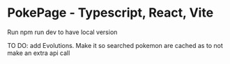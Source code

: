 # PokePage - Typescript, React, Vite

Run npm run dev to have local version

TO DO: add Evolutions. Make it so searched pokemon are cached as to not make an extra api call